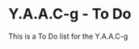 <!-- ======================================== yaacg-todo.md Start ======================================== -->


<!-- ------------------------------ Intro Start ------------------------------ -->

# Y.A.A.C-g - To Do

This is a To Do list for the Y.A.A.C-g

<!-- ------------------------------ Intro End ------------------------------ -->


<!-- ------------------------------ Outro Start ------------------------------ -->

<!-- ------------------------------ Outro End ------------------------------ -->


<!-- ======================================== yaacg-todo.md End ======================================== -->
